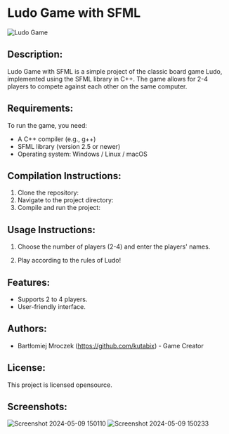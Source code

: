 # Ludo Game with SFML

![Ludo Game](image_link)

## Description:

Ludo Game with SFML is a simple project of the classic board game Ludo, implemented using the SFML library in C++. The game allows for 2-4 players to compete against each other on the same computer.

## Requirements:

To run the game, you need:

- A C++ compiler (e.g., g++)
- SFML library (version 2.5 or newer)
- Operating system: Windows / Linux / macOS

## Compilation Instructions:

1. Clone the repository:
2. Navigate to the project directory:
3. Compile and run the project:

## Usage Instructions:
1. Choose the number of players (2-4) and enter the players' names.

2. Play according to the rules of Ludo!

## Features:

- Supports 2 to 4 players.
- User-friendly interface.

## Authors:

- Bartłomiej Mroczek (https://github.com/kutabix) - Game Creator

## License:

This project is licensed opensource.

## Screenshots:

![Screenshot 2024-05-09 150110](https://github.com/Kutabix/Ludo/assets/63909687/4fe8d873-d083-4605-a323-f2dcda8c23e0)
![Screenshot 2024-05-09 150233](https://github.com/Kutabix/Ludo/assets/63909687/196d3e47-d66a-4246-b780-cda1eedbbbde)
